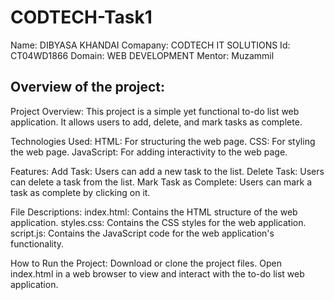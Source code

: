 # CODTECH-Task1
Name: DIBYASA KHANDAI 
Comapany: CODTECH IT SOLUTIONS
Id: CT04WD1866
Domain: WEB DEVELOPMENT 
Mentor: Muzammil

Overview of the project:
------------------------
Project Overview:
This project is a simple yet functional to-do list web application. It allows users to add, delete, and mark tasks as complete.

Technologies Used:
   HTML: For structuring the web page.
   CSS: For styling the web page.
  JavaScript: For adding interactivity to the web page.
  
Features:
   Add Task: Users can add a new task to the list.
   Delete Task: Users can delete a task from the list.
   Mark Task as Complete: Users can mark a task as complete by clicking on it.
   
File Descriptions:
   index.html: Contains the HTML structure of the web application.
   styles.css: Contains the CSS styles for the web application.
   script.js: Contains the JavaScript code for the web application's functionality.
   
How to Run the Project:
   Download or clone the project files.
   Open index.html in a web browser to view and interact with the to-do list web application.
